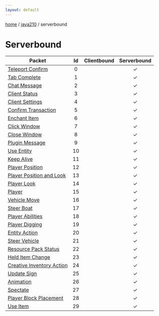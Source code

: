 ```yaml
---
layout: default
---
```


[home](/)  /  [java210](/protocol/java210)  /  serverbound

# Serverbound

Packet | Id | Clientbound | Serverbound
---|:---:|:---:|:---:
[Teleport Confirm](serverbound/teleport-confirm) | 0 |   | ✓
[Tab Complete](serverbound/tab-complete) | 1 |   | ✓
[Chat Message](serverbound/chat-message) | 2 |   | ✓
[Client Status](serverbound/client-status) | 3 |   | ✓
[Client Settings](serverbound/client-settings) | 4 |   | ✓
[Confirm Transaction](serverbound/confirm-transaction) | 5 |   | ✓
[Enchant Item](serverbound/enchant-item) | 6 |   | ✓
[Click Window](serverbound/click-window) | 7 |   | ✓
[Close Window](serverbound/close-window) | 8 |   | ✓
[Plugin Message](serverbound/plugin-message) | 9 |   | ✓
[Use Entity](serverbound/use-entity) | 10 |   | ✓
[Keep Alive](serverbound/keep-alive) | 11 |   | ✓
[Player Position](serverbound/player-position) | 12 |   | ✓
[Player Position and Look](serverbound/player-position-and-look) | 13 |   | ✓
[Player Look](serverbound/player-look) | 14 |   | ✓
[Player](serverbound/player) | 15 |   | ✓
[Vehicle Move](serverbound/vehicle-move) | 16 |   | ✓
[Steer Boat](serverbound/steer-boat) | 17 |   | ✓
[Player Abilities](serverbound/player-abilities) | 18 |   | ✓
[Player Digging](serverbound/player-digging) | 19 |   | ✓
[Entity Action](serverbound/entity-action) | 20 |   | ✓
[Steer Vehicle](serverbound/steer-vehicle) | 21 |   | ✓
[Resource Pack Status](serverbound/resource-pack-status) | 22 |   | ✓
[Held Item Change](serverbound/held-item-change) | 23 |   | ✓
[Creative Inventory Action](serverbound/creative-inventory-action) | 24 |   | ✓
[Update Sign](serverbound/update-sign) | 25 |   | ✓
[Animation](serverbound/animation) | 26 |   | ✓
[Spectate](serverbound/spectate) | 27 |   | ✓
[Player Block Placement](serverbound/player-block-placement) | 28 |   | ✓
[Use Item](serverbound/use-item) | 29 |   | ✓

